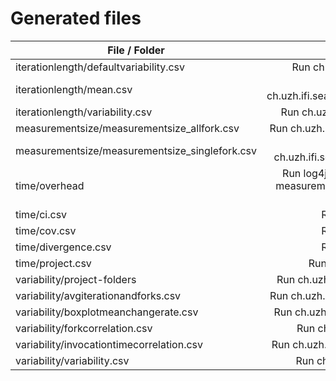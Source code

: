 # Generated files

| File / Folder        | Script           |
| ------------- |:-------------:|
| iterationlength/defaultvariability.csv | Run ch.uzh.ifi.seal.smr.reconfigure.analysis.defaultvariability.MainKt |
| iterationlength/mean.csv | Run ch.uzh.ifi.seal.smr.reconfigure.analysis.shorteriterations.MeanExecutionTimeKt |
| iterationlength/variability.csv | Run ch.uzh.ifi.seal.smr.reconfigure.analysis.shorteriterations.VariabilityKt |
| measurementsize/measurementsize_allfork.csv | Run ch.uzh.ifi.seal.smr.reconfigure.analysis.measurementsize.TestsAllForksKt |
| measurementsize/measurementsize_singlefork.csv | Run ch.uzh.ifi.seal.smr.reconfigure.analysis.measurementsize.TestsSingleForkKt |
| time/overhead | Run log4j2 projects with executor with 5 forks, 90 warmup iterations, 10 measurement itertations and the corresponding reconfiguration mode copy output file |
| time/ci.csv | Run ch.uzh.ifi.seal.smr.reconfigure.analysis.time.MainKt |
| time/cov.csv | Run ch.uzh.ifi.seal.smr.reconfigure.analysis.time.MainKt |
| time/divergence.csv | Run ch.uzh.ifi.seal.smr.reconfigure.analysis.time.MainKt |
| time/project.csv | Run ch.uzh.ifi.seal.smr.reconfigure.analysis.time.EvaluationKt |
| variability/project-folders | Run ch.uzh.ifi.seal.smr.reconfigure.process.ProcessKt and copy tmp folder |
| variability/avgiterationandforks.csv | Run ch.uzh.ifi.seal.smr.reconfigure.analysis.avgiterationandforks.EvaluationKt |
| variability/boxplotmeanchangerate.csv | Run ch.uzh.ifi.seal.smr.reconfigure.analysis.boxplotmeanchangerate.MainKt |
| variability/forkcorrelation.csv | Run ch.uzh.ifi.seal.smr.reconfigure.analysis.forkcorrelation.MainKt |
| variability/invocationtimecorrelation.csv | Run ch.uzh.ifi.seal.smr.reconfigure.analysis.invocationtimecorrelation.MainKt |
| variability/variability.csv | Run ch.uzh.ifi.seal.smr.reconfigure.analysis.variability.EvaluationKt |